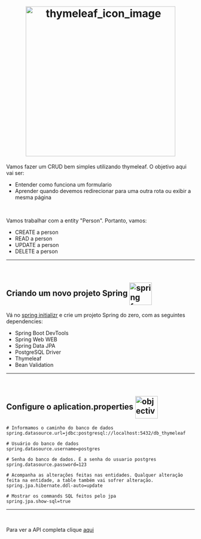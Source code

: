 <h1 align="center">
    <img src="https://miro.medium.com/v2/resize:fit:1100/format:webp/1*DI5wwLcQV-b3erfLIbvfFQ.jpeg" alt="thymeleaf_icon_image" width="400px" align="center">
</h1>


Vamos fazer um CRUD bem simples utilizando thymeleaf. O objetivo aqui vai ser:

- Entender como funciona um formulario
- Aprender quando devemos redirecionar para uma outra rota ou exibir a mesma página

<br>

Vamos trabalhar com a entity "Person". Portanto, vamos:

- CREATE a person
- READ a person
- UPDATE a person
- DELETE a person

<hr>
<br>

## Criando um novo projeto Spring <img src="https://cdn3.iconfinder.com/data/icons/start-up-4/44/rocket-256.png" alt="spring framework icon" width="60px" align="center">

Vá no [spring initializr](https://start.spring.io/) e crie um projeto Spring do zero, com as seguintes dependencies:


- Spring Boot DevTools
- Spring Web WEB
- Spring Data JPA
- PostgreSQL Driver
- Thymeleaf 
- Bean Validation

<hr>
<br>

## Configure o aplication.properties <img src="https://img.icons8.com/dusk/256/database.png" alt="objective icon" width="60px" align="center">

```properties
# Informamos o caminho do banco de dados
spring.datasource.url=jdbc:postgresql://localhost:5432/db_thymeleaf

# Usuário do banco de dados
spring.datasource.username=postgres

# Senha do banco de dados. É a senha do usuario postgres
spring.datasource.password=123

# Acompanha as alterações feitas nas entidades. Qualquer alteração feita na entidade, a table também vai sofrer alteração.
spring.jpa.hibernate.ddl-auto=update

# Mostrar os commands SQL feitos pelo jpa
spring.jpa.show-sql=true
```

<hr>
<br>

Para ver a API completa clique [aqui](..)